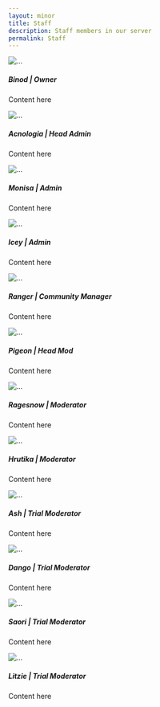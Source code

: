 ```yaml
---
layout: minor
title: Staff
description: Staff members in our server
permalink: Staff
---
```


<head>
    <!-- Bootstrap CSS -->
    <link rel="stylesheet" href="https://maxcdn.bootstrapcdn.com/bootstrap/4.0.0/css/bootstrap.min.css"
        integrity="sha384-Gn5384xqQ1aoWXA+058RXPxPg6fy4IWvTNh0E263XmFcJlSAwiGgFAW/dAiS6JXm" crossorigin="anonymous">
</head>

  
<div class="row row-cols-1 row-cols-md-2">
  <div class="col mb-4">
    <div class="card">
      <img src="..\Pages\avatars\Binod.png" class="card-img-top" alt="...">
      <div class="card-body">
        <h5 class="card-title">Binod | Owner</h5>
        <p class="card-text">Content here</p>
      </div>
    </div>
  </div>
  <div class="col mb-4">
    <div class="card">
      <img src="avatars\Acno.png" class="card-img-top" alt="...">
      <div class="card-body">
        <h5 class="card-title">Acnologia | Head Admin</h5>
        <p class="card-text">Content here</p>
      </div>
    </div>
  </div>
  <div class="col mb-4">
    <div class="card">
      <img src="avatars\Moni.png" class="card-img-top" alt="...">
      <div class="card-body">
        <h5 class="card-title">Monisa | Admin</h5>
        <p class="card-text">Content here</p>
      </div>
    </div>
  </div>
  <div class="col mb-4">
    <div class="card">
      <img src="avatars\Icey.png" class="card-img-top" alt="...">
      <div class="card-body">
        <h5 class="card-title">Icey | Admin</h5>
        <p class="card-text">Content here</p>
      </div>
    </div>
  </div>
</div>
<div class="row row-cols-1 row-cols-md-2">
  <div class="col mb-4">
    <div class="card">
      <img src="avatars\Ranger.png" class="card-img-top" alt="...">
      <div class="card-body">
        <h5 class="card-title">Ranger | Community Manager</h5>
        <p class="card-text">Content here</p>
      </div>
    </div>
  </div>
  <div class="col mb-4">
    <div class="card">
      <img src="avatars\Pigeon.png" class="card-img-top" alt="...">
      <div class="card-body">
        <h5 class="card-title">Pigeon | Head Mod</h5>
        <p class="card-text">Content here</p>
      </div>
    </div>
  </div>
  <div class="col mb-4">
    <div class="card">
      <img src="avatars\Rage.png" class="card-img-top" alt="...">
      <div class="card-body">
        <h5 class="card-title">Ragesnow | Moderator</h5>
        <p class="card-text">Content here</p>
      </div>
    </div>
  </div>
  <div class="col mb-4">
    <div class="card">
      <img src="avatars\Hrutika.png" class="card-img-top" alt="...">
      <div class="card-body">
        <h5 class="card-title">Hrutika | Moderator</h5>
        <p class="card-text">Content here</p>
      </div>
    </div>
  </div>
</div>
<div class="row row-cols-1 row-cols-md-2">
  <div class="col mb-4">
    <div class="card">
      <img src="avatars\Ash.png" class="card-img-top" alt="...">
      <div class="card-body">
        <h5 class="card-title">Ash | Trial Moderator</h5>
        <p class="card-text">Content here</p>
      </div>
    </div>
  </div>
  <div class="col mb-4">
    <div class="card">
      <img src="avatars\Dango.png" class="card-img-top" alt="...">
      <div class="card-body">
        <h5 class="card-title">Dango | Trial Moderator</h5>
        <p class="card-text">Content here</p>
      </div>
    </div>
  </div>
  <div class="col mb-4">
    <div class="card">
      <img src="avatars\Saori.png" class="card-img-top" alt="...">
      <div class="card-body">
        <h5 class="card-title">Saori | Trial Moderator </h5>
        <p class="card-text">Content here</p>
      </div>
    </div>
  </div>
  <div class="col mb-4">
    <div class="card">
      <img src="avatars\Litzie.png" class="card-img-top" alt="...">
      <div class="card-body">
        <h5 class="card-title">Litzie | Trial Moderator</h5>
        <p class="card-text">Content here</p>
      </div>
    </div>
  </div>
</div>